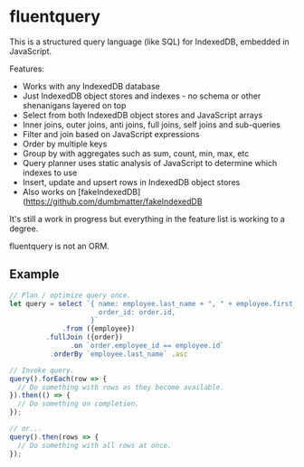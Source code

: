 # fluentquery

This is a structured query language (like SQL) for IndexedDB, embedded in JavaScript.

Features:
* Works with any IndexedDB database
* Just IndexedDB object stores and indexes - no schema or other shenanigans layered on top
* Select from both IndexedDB object stores and JavaScript arrays
* Inner joins, outer joins, anti joins, full joins, self joins and sub-queries
* Filter and join based on JavaScript expressions
* Order by multiple keys
* Group by with aggregates such as sum, count, min, max, etc
* Query planner uses static analysis of JavaScript to determine which indexes to use
* Insert, update and upsert rows in IndexedDB object stores
* Also works on [fakeIndexedDB](https://github.com/dumbmatter/fakeIndexedDB

It's still a work in progress but everything in the feature list is working to a degree.

fluentquery is not an ORM.

## Example

```js
// Plan / optimize query once.
let query = select `{ name: employee.last_name + ", " + employee.first_name,
                      order_id: order.id,
                    }`
             .from ({employee})
         .fullJoin ({order})
               .on `order.employee_id == employee.id`
          .orderBy `employee.last_name` .asc

// Invoke query.
query().forEach(row => {
  // Do something with rows as they become available.
}).then(() => {
  // Do something on completion.
});

// or...
query().then(rows => {
  // Do something with all rows at once.
});

```
